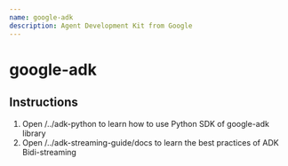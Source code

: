 ```yaml
---
name: google-adk
description: Agent Development Kit from Google
---
```


# google-adk

## Instructions
1. Open <repository root>/../adk-python to learn how to use Python SDK of google-adk library
2. Open <repository root>/../adk-streaming-guide/docs to learn the best practices of ADK Bidi-streaming
